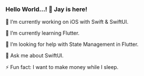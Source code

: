 ### Hello World...! 👋 Jay is here!

🔭 I’m currently working on iOS with Swift & SwiftUI.

🌱 I’m currently learning Flutter.

🤔 I’m looking for help with State Management in Flutter.

💬 Ask me about SwiftUI.

⚡ Fun fact: I want to make money while I sleep. 
